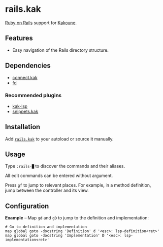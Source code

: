 # rails.kak

[Ruby on Rails] support for [Kakoune].

[Ruby on Rails]: https://rubyonrails.org
[Kakoune]: https://kakoune.org

## Features

- Easy navigation of the Rails directory structure.

## Dependencies

- [connect.kak]
- [fd]

[connect.kak]: https://github.com/alexherbo2/connect.kak
[fd]: https://github.com/sharkdp/fd

### Recommended plugins

- [kak-lsp]
- [snippets.kak]

[kak-lsp]: https://github.com/ul/kak-lsp
[snippets.kak]: https://github.com/alexherbo2/snippets.kak

## Installation

Add [`rails.kak`](rc/rails.kak) to your autoload or source it manually.

## Usage

Type `:rails-█` to discover the commands and their aliases.

All edit commands can be entered without argument.

Press `gf` to jump to relevant places.
For example, in a method definition, jump between the controller and its view.

## Configuration

**Example** – Map `gd` and `gD` to jump to the definition and implementation:

``` kak
# Go to definition and implementation
map global goto -docstring 'Definition' d '<esc>: lsp-definition<ret>'
map global goto -docstring 'Implementation' D '<esc>: lsp-implementation<ret>'
```
